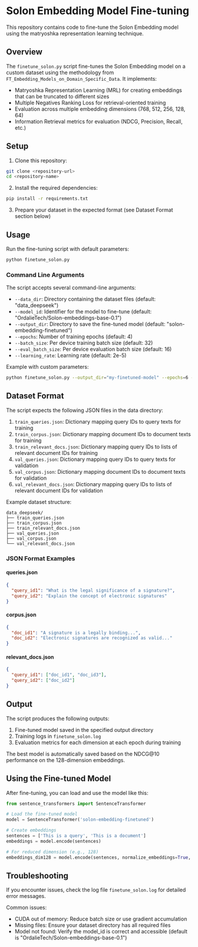 # Solon Embedding Model Fine-tuning

This repository contains code to fine-tune the Solon Embedding model using the matryoshka representation learning technique.

## Overview

The `finetune_solon.py` script fine-tunes the Solon Embedding model on a custom dataset using the methodology from `FT_Embedding_Models_on_Domain_Specific_Data`. It implements:

- Matryoshka Representation Learning (MRL) for creating embeddings that can be truncated to different sizes
- Multiple Negatives Ranking Loss for retrieval-oriented training
- Evaluation across multiple embedding dimensions (768, 512, 256, 128, 64)
- Information Retrieval metrics for evaluation (NDCG, Precision, Recall, etc.)

## Setup

1. Clone this repository:
```bash
git clone <repository-url>
cd <repository-name>
```

2. Install the required dependencies:
```bash
pip install -r requirements.txt
```

3. Prepare your dataset in the expected format (see Dataset Format section below)

## Usage

Run the fine-tuning script with default parameters:

```bash
python finetune_solon.py
```

### Command Line Arguments

The script accepts several command-line arguments:

- `--data_dir`: Directory containing the dataset files (default: "data_deepseek")
- `--model_id`: Identifier for the model to fine-tune (default: "OrdalieTech/Solon-embeddings-base-0.1")
- `--output_dir`: Directory to save the fine-tuned model (default: "solon-embedding-finetuned")
- `--epochs`: Number of training epochs (default: 4)
- `--batch_size`: Per device training batch size (default: 32)
- `--eval_batch_size`: Per device evaluation batch size (default: 16)
- `--learning_rate`: Learning rate (default: 2e-5)

Example with custom parameters:

```bash
python finetune_solon.py --output_dir="my-finetuned-model" --epochs=6 --batch_size=64 --learning_rate=1e-5
```

## Dataset Format

The script expects the following JSON files in the data directory:

1. `train_queries.json`: Dictionary mapping query IDs to query texts for training
2. `train_corpus.json`: Dictionary mapping document IDs to document texts for training
3. `train_relevant_docs.json`: Dictionary mapping query IDs to lists of relevant document IDs for training
4. `val_queries.json`: Dictionary mapping query IDs to query texts for validation
5. `val_corpus.json`: Dictionary mapping document IDs to document texts for validation
6. `val_relevant_docs.json`: Dictionary mapping query IDs to lists of relevant document IDs for validation

Example dataset structure:
```
data_deepseek/
├── train_queries.json
├── train_corpus.json
├── train_relevant_docs.json
├── val_queries.json
├── val_corpus.json
└── val_relevant_docs.json
```

### JSON Format Examples

#### queries.json
```json
{
  "query_id1": "What is the legal significance of a signature?",
  "query_id2": "Explain the concept of electronic signatures"
}
```

#### corpus.json
```json
{
  "doc_id1": "A signature is a legally binding...",
  "doc_id2": "Electronic signatures are recognized as valid..."
}
```

#### relevant_docs.json
```json
{
  "query_id1": ["doc_id1", "doc_id3"],
  "query_id2": ["doc_id2"]
}
```

## Output

The script produces the following outputs:

1. Fine-tuned model saved in the specified output directory
2. Training logs in `finetune_solon.log`
3. Evaluation metrics for each dimension at each epoch during training

The best model is automatically saved based on the NDCG@10 performance on the 128-dimension embeddings.

## Using the Fine-tuned Model

After fine-tuning, you can load and use the model like this:

```python
from sentence_transformers import SentenceTransformer

# Load the fine-tuned model
model = SentenceTransformer('solon-embedding-finetuned')

# Create embeddings
sentences = ['This is a query', 'This is a document']
embeddings = model.encode(sentences)

# For reduced dimension (e.g., 128)
embeddings_dim128 = model.encode(sentences, normalize_embeddings=True, truncate_dim=128)
```

## Troubleshooting

If you encounter issues, check the log file `finetune_solon.log` for detailed error messages.

Common issues:
- CUDA out of memory: Reduce batch size or use gradient accumulation
- Missing files: Ensure your dataset directory has all required files
- Model not found: Verify the model_id is correct and accessible (default is "OrdalieTech/Solon-embeddings-base-0.1") 